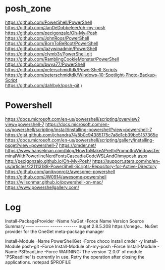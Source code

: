 # posh_zone
https://github.com/PowerShell/PowerShell \
https://github.com/JanDeDobbeleer/oh-my-posh \
https://github.com/pecigonzalo/Oh-My-Posh \
https://github.com/JohnRoos/PowerShell \
https://github.com/BornToBeRoot/PowerShell \
https://github.com/lazywinadmin/PowerShell \
https://github.com/clymb3r/PowerShell.git \
https://github.com/RamblingCookieMonster/PowerShell \
https://github.com/bwya77/PowerShell \
https://github.com/peterschmidtdk/PowerShell-Scripts \
https://github.com/peterschmidtdk/Windows-10-Spotlight-Photo-Backup-Script \
https://github.com/dahlbyk/posh-git \

# Powershell
https://docs.microsoft.com/en-us/powershell/scripting/overview?view=powershell-7
https://docs.microsoft.com/en-us/powershell/scripting/install/installing-powershell?view=powershell-7
https://gist.github.com/jchandra74/5b0c94385175c7a8d1cb39bc5157365e
https://docs.microsoft.com/en-us/powershell/scripting/gallery/installing-psget?view=powershell-7
https://cmder.net/
https://www.hanselman.com/blog/HowToMakeAPrettyPromptInWindowsTerminalWithPowerlineNerdFontsCascadiaCodeWSLAndOhmyposh.aspx
http://pecigonzalo.github.io/Oh-My-Posh/
https://support.atera.com/hc/en-us/articles/221113188-PowerShell-Scripts-Repository-for-Active-Directory
https://github.com/janikvonrotz/awesome-powershell
https://github.com/JW0914/awesome-powershell
https://wilsonmar.github.io/powershell-on-mac/
https://www.powershellgallery.com/

# Log

Install-PackageProvider -Name NuGet -Force                                                                                                                                                                              Name                           Version          Source           Summary                                                ----                           -------          ------           -------                                                nuget                          2.8.5.208        https://onege... NuGet provider for the OneGet meta-package manager     

Install-Module -Name PowerShellGet -Force
choco install cmder -y
Install-Module posh-git -Force
Install-Module oh-my-posh -Force
Install-Module -Name PSReadLine -Force
WARNING: The version '2.0.0' of module 'PSReadline' is currently in use. Retry the operation after closing the
applications.
notepad $PROFILE
